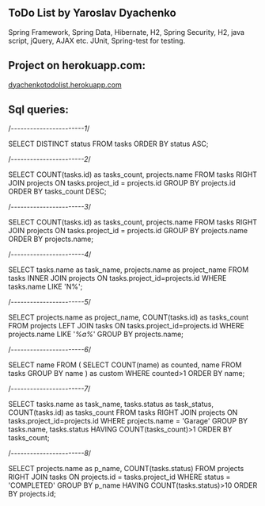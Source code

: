## ToDo List by Yaroslav Dyachenko
Spring Framework, Spring Data, Hibernate, H2, Spring Security, H2, java script, jQuery, AJAX etc. JUnit, Spring-test for testing.

## Project on herokuapp.com:
[dyachenkotodolist.herokuapp.com](https://dyachenkotodolist.herokuapp.com/)

## Sql queries:
/*-----------------------1*/

SELECT DISTINCT status FROM tasks ORDER BY status ASC;

/*-----------------------2*/

SELECT COUNT(tasks.id) as tasks_count, projects.name
FROM tasks RIGHT JOIN projects
  ON tasks.project_id = projects.id
GROUP BY projects.id
ORDER BY tasks_count DESC;

/*-----------------------3*/

SELECT COUNT(tasks.id) as tasks_count, projects.name
FROM tasks RIGHT JOIN projects
  ON tasks.project_id = projects.id
GROUP BY projects.name
ORDER BY projects.name;

/*-----------------------4*/

SELECT tasks.name as task_name, projects.name as project_name
FROM tasks INNER JOIN projects
  ON tasks.project_id=projects.id
WHERE tasks.name LIKE 'N%';

/*-----------------------5*/

SELECT projects.name as project_name, COUNT(tasks.id) as tasks_count
FROM projects LEFT JOIN tasks
  ON tasks.project_id=projects.id
WHERE projects.name LIKE '_%a%_'
GROUP BY projects.name;

/*-----------------------6*/

SELECT name FROM (
  SELECT COUNT(name) as counted, name
FROM tasks
  GROUP BY name
) as custom
WHERE counted>1
ORDER BY name;

/*-----------------------7*/

SELECT tasks.name as task_name, tasks.status as task_status, COUNT(tasks.id) as tasks_count
FROM tasks RIGHT JOIN projects
  ON tasks.project_id=projects.id
WHERE projects.name = 'Garage'
GROUP BY tasks.name, tasks.status
HAVING COUNT(tasks_count)>1
ORDER BY tasks_count;


/*-----------------------8*/

SELECT projects.name as p_name, COUNT(tasks.status)
FROM projects RIGHT JOIN tasks
ON projects.id = tasks.project_id
WHERE status = 'COMPLETED'
GROUP BY p_name
HAVING COUNT(tasks.status)>10
ORDER BY projects.id;
